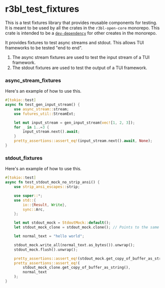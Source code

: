 # r3bl_test_fixtures

This is a test fixtures library that provides reusable components for testing. It is
meant to be used by all the crates in the `r3bl-open-core` monorepo. This crate is
intended to be a
[`dev-dependency`](https://doc.rust-lang.org/cargo/reference/specifying-dependencies.html#dev-dependencies)
for other creates in the monorepo.

It provides fixtures to test async streams and stdout. This allows TUI frameworks to
be tested "end to end".
1. The async stream fixtures are used to test the input stream of a TUI framework.
2. The stdout fixtures are used to test the output of a TUI framework.

### async_stream_fixtures

Here's an example of how to use this.

```rust
#[tokio::test]
async fn test_gen_input_stream() {
    use async_stream::stream;
    use futures_util::StreamExt;

    let mut input_stream = gen_input_stream(vec![1, 2, 3]);
    for _ in 1..=3 {
        input_stream.next().await;
    }
    pretty_assertions::assert_eq!(input_stream.next().await, None);
}
```

### stdout_fixtures

Here's an example of how to use this.

```rust
#[tokio::test]
async fn test_stdout_mock_no_strip_ansi() {
    use strip_ansi_escapes::strip;

    use super::*;
    use std::{
        io::{Result, Write},
        sync::Arc,
    };

    let mut stdout_mock = StdoutMock::default();
    let stdout_mock_clone = stdout_mock.clone(); // Points to the same inner value as `stdout_mock`.

    let normal_text = "hello world";

    stdout_mock.write_all(normal_text.as_bytes()).unwrap();
    stdout_mock.flush().unwrap();

    pretty_assertions::assert_eq!(stdout_mock.get_copy_of_buffer_as_string(), normal_text);
    pretty_assertions::assert_eq!(
        stdout_mock_clone.get_copy_of_buffer_as_string(),
        normal_text
    );
}
```
